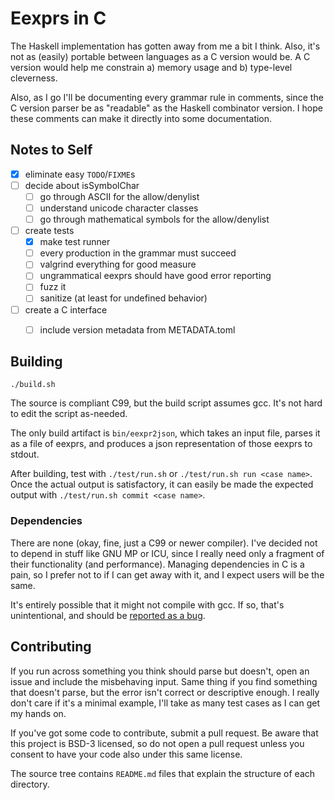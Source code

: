 # Eexprs in C

The Haskell implementation has gotten away from me a bit I think.
Also, it's not as (easily) portable between languages as a C version would be.
A C version would help me constrain a) memory usage and b) type-level cleverness.

Also, as I go I'll be documenting every grammar rule in comments, since the C version parser be as "readable" as the Haskell combinator version.
I hope these comments can make it directly into some documentation.

[homepage]: https://github.com/Zankoku-Okuno/eexprs
[issue-tracker]: https://github.com/Zankoku-Okuno/eexprs/issues

## Notes to Self

- [x] eliminate easy `TODO`/`FIXME`s
- [ ] decide about isSymbolChar
  - [ ] go through ASCII for the allow/denylist
  - [ ] understand unicode character classes
  - [ ] go through mathematical symbols for the allow/denylist
- [ ] create tests
  - [x] make test runner
  - [ ] every production in the grammar must succeed
  - [ ] valgrind everything for good measure
  - [ ] ungrammatical eexprs should have good error reporting
  - [ ] fuzz it
  - [ ] sanitize (at least for undefined behavior)
- [ ] create a C interface
  - [ ] include version metadata from METADATA.toml


## Building

```
./build.sh
```

The source is compliant C99, but the build script assumes gcc.
It's not hard to edit the script as-needed.

The only build artifact is `bin/eexpr2json`, which takes an input file,
  parses it as a file of eexprs,
  and produces a json representation of those eexprs to stdout.

After building, test with `./test/run.sh` or `./test/run.sh run <case name>`.
Once the actual output is satisfactory, it can easily be made the expected output with `./test/run.sh commit <case name>`.

### Dependencies

There are none (okay, fine, just a C99 or newer compiler).
I've decided not to depend in stuff like GNU MP or ICU, since I really need only a fragment of their functionality (and performance).
Managing dependencies in C is a pain, so I prefer not to if I can get away with it, and I expect users will be the same.

It's entirely possible that it might not compile with gcc.
If so, that's unintentional, and should be [reported as a bug](issue-tracker).


## Contributing

If you run across something you think should parse but doesn't, open an issue and include the misbehaving input.
Same thing if you find something that doesn't parse, but the error isn't correct or descriptive enough.
I really don't care if it's a minimal example, I'll take as many test cases as I can get my hands on.

If you've got some code to contribute, submit a pull request.
Be aware that this project is BSD-3 licensed, so do not open a pull request unless you consent to have your code also under this same license.

The source tree contains `README.md` files that explain the structure of each directory.
